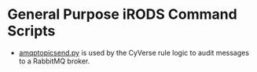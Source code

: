 # General Purpose iRODS Command Scripts

<!-- TODO write this -->

<!-- TODO provide one-liners for each of the command scripts -->

* [amqptopicsend.py](amqptopicsend.py) is used by the CyVerse rule logic to audit messages to a RabbitMQ broker.
<!-- TODO document correct-size -->
<!-- TODO document delete-scheduled-rule -->
<!-- TODO document generateuuid -->
<!-- TODO document imeta-exec -->
<!-- TODO document send_mail.py -->
